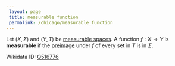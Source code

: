 ```yaml
---
 layout: page
 title: measurable function
 permalink: /chicago/measurable_function
---
```

Let $(X,\Sigma)$ and $(Y, T)$ be [measurable spaces](https://mathgloss.github.io/MathGloss/chicago/measurable). A function $f:X\to Y$ is **measurable** if the [preimage](https://mathgloss.github.io/MathGloss/chicago/preimage) under $f$ of every set in $T$ is in $\Sigma$.

Wikidata ID: [Q516776](https://www.wikidata.org/wiki/Q516776)